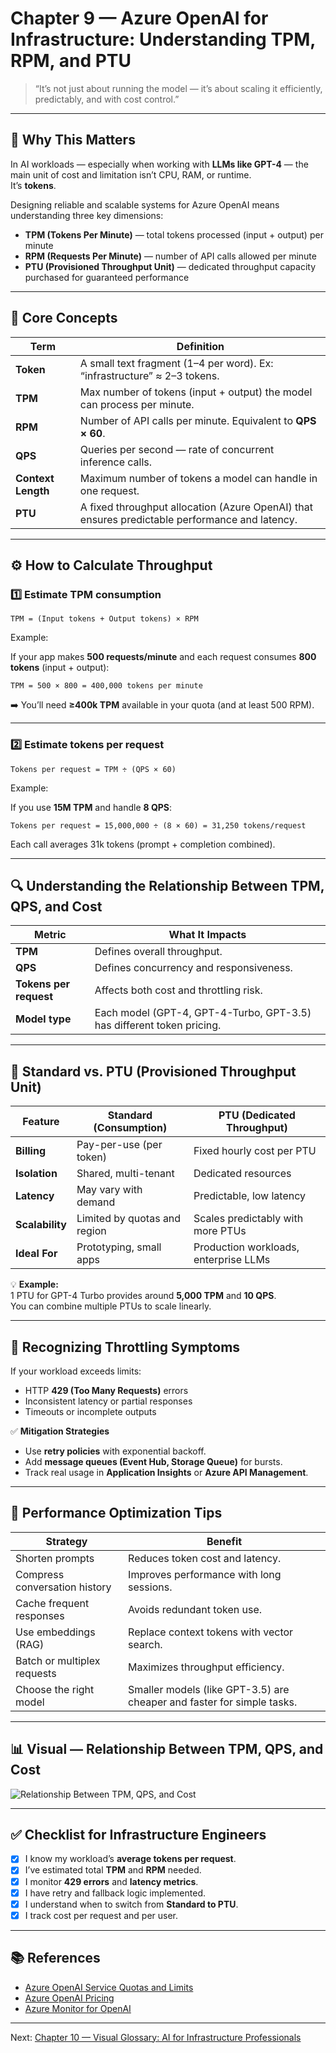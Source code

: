 # Chapter 9 — Azure OpenAI for Infrastructure: Understanding TPM, RPM, and PTU

> “It’s not just about running the model — it’s about scaling it efficiently, predictably, and with cost control.”

---

## 🎯 Why This Matters

In AI workloads — especially when working with **LLMs like GPT-4** — the main unit of cost and limitation isn’t CPU, RAM, or runtime.  
It’s **tokens**.

Designing reliable and scalable systems for Azure OpenAI means understanding three key dimensions:

- **TPM (Tokens Per Minute)** — total tokens processed (input + output) per minute  
- **RPM (Requests Per Minute)** — number of API calls allowed per minute  
- **PTU (Provisioned Throughput Unit)** — dedicated throughput capacity purchased for guaranteed performance

---

## 🧾 Core Concepts

| Term | Definition |
|------|-------------|
| **Token** | A small text fragment (1–4 per word). Ex: “infrastructure” ≈ 2–3 tokens. |
| **TPM** | Max number of tokens (input + output) the model can process per minute. |
| **RPM** | Number of API calls per minute. Equivalent to **QPS × 60**. |
| **QPS** | Queries per second — rate of concurrent inference calls. |
| **Context Length** | Maximum number of tokens a model can handle in one request. |
| **PTU** | A fixed throughput allocation (Azure OpenAI) that ensures predictable performance and latency. |

---

## ⚙️ How to Calculate Throughput

### 1️⃣ Estimate TPM consumption

```text
TPM = (Input tokens + Output tokens) × RPM
```

Example:

If your app makes **500 requests/minute** and each request consumes **800 tokens** (input + output):

```
TPM = 500 × 800 = 400,000 tokens per minute
```

➡️ You’ll need **≥400k TPM** available in your quota (and at least 500 RPM).

---

### 2️⃣ Estimate tokens per request

```text
Tokens per request = TPM ÷ (QPS × 60)
```

Example:

If you use **15M TPM** and handle **8 QPS**:

```
Tokens per request = 15,000,000 ÷ (8 × 60) = 31,250 tokens/request
```

Each call averages 31k tokens (prompt + completion combined).

---

## 🔍 Understanding the Relationship Between TPM, QPS, and Cost

| Metric | What It Impacts |
|---------|----------------|
| **TPM** | Defines overall throughput. |
| **QPS** | Defines concurrency and responsiveness. |
| **Tokens per request** | Affects both cost and throttling risk. |
| **Model type** | Each model (GPT-4, GPT-4-Turbo, GPT-3.5) has different token pricing. |

---

## 🧱 Standard vs. PTU (Provisioned Throughput Unit)

| Feature | **Standard (Consumption)** | **PTU (Dedicated Throughput)** |
|----------|-----------------------------|--------------------------------|
| **Billing** | Pay-per-use (per token) | Fixed hourly cost per PTU |
| **Isolation** | Shared, multi-tenant | Dedicated resources |
| **Latency** | May vary with demand | Predictable, low latency |
| **Scalability** | Limited by quotas and region | Scales predictably with more PTUs |
| **Ideal For** | Prototyping, small apps | Production workloads, enterprise LLMs |

💡 **Example:**  
1 PTU for GPT-4 Turbo provides around **5,000 TPM** and **10 QPS**.  
You can combine multiple PTUs to scale linearly.

---

## 🚨 Recognizing Throttling Symptoms

If your workload exceeds limits:

- HTTP **429 (Too Many Requests)** errors  
- Inconsistent latency or partial responses  
- Timeouts or incomplete outputs  

✅ **Mitigation Strategies**

- Use **retry policies** with exponential backoff.  
- Add **message queues (Event Hub, Storage Queue)** for bursts.  
- Track real usage in **Application Insights** or **Azure API Management**.

---

## 🔄 Performance Optimization Tips

| Strategy | Benefit |
|-----------|----------|
| Shorten prompts | Reduces token cost and latency. |
| Compress conversation history | Improves performance with long sessions. |
| Cache frequent responses | Avoids redundant token use. |
| Use embeddings (RAG) | Replace context tokens with vector search. |
| Batch or multiplex requests | Maximizes throughput efficiency. |
| Choose the right model | Smaller models (like GPT-3.5) are cheaper and faster for simple tasks. |

---

## 📊 Visual — Relationship Between TPM, QPS, and Cost

![Relationship Between TPM, QPS, and Cost](relationship-tpm-qps-cost.png "Relationship Between TPM, QPS, and Cost")

---

## ✅ Checklist for Infrastructure Engineers

- [x] I know my workload’s **average tokens per request**.  
- [x] I’ve estimated total **TPM** and **RPM** needed.  
- [x] I monitor **429 errors** and **latency metrics**.  
- [x] I have retry and fallback logic implemented.  
- [x] I understand when to switch from **Standard to PTU**.  
- [x] I track cost per request and per user.  

---

## 📚 References

- [Azure OpenAI Service Quotas and Limits](https://learn.microsoft.com/en-us/azure/ai-services/openai/quotas-limits)  
- [Azure OpenAI Pricing](https://azure.microsoft.com/en-us/pricing/details/cognitive-services/openai-service/)  
- [Azure Monitor for OpenAI](https://learn.microsoft.com/en-us/azure/ai-services/openai/how-to/monitor)  

---

Next: [Chapter 10 — Visual Glossary: AI for Infrastructure Professionals](10-visual-glossary.md)

